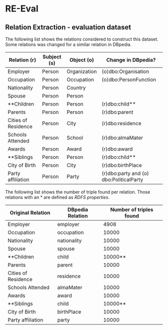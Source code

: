 # RE-Eval
## Relation Extraction - evaluation dataset 

The following list shows the relations considered to construct this dataset. Some relations was changed for a similar relation in DBpedia.

| **Relation (r)**         | **Subject (s)**       | **Object (o)**    | **Change in DBpedia?** |  
| -----------         | -------------       | ----------    | ----------------- |
| Employer            | Person              |	Organization  | (o)dbo:Organisation |
| Occupation          | Person              | Occupation    | (o)dbo:PersonFunction |
| Nationality         | Person              | Country       | |
| Spouse              | Person              |	Person        | |
| **Children            | Person              |	Person        | (r)dbo:child** |
| Parents             | Person              |	Person        | (r)dbo:parent | 
| Cities of Residence | Person              |	City          | (r)dbo:residence |    
| Schools Attended    | Person              |	School        | (r)dbo:almaMater |
| Awards              | Person              |	Award         | (r)dbo:award |
| **Siblings            | Person              |	Person        | (r)dbo:child** |    
| City of Birth       | Person              | City          | (r)dbo:birthPlace |  
| Party affiliation   | Person              | Party         | (r)dbo:party and (o) dbo:PoliticalParty |


The following list shows the number of triple found per relation. Those relations with an * are defined as *RDFS properties*. 

| **Original Relation**   | **DBpedia Relation**    | **Number of triples found** |
| ---------------------   | --------------------    | --------------------------- |
| Employer                | employer                | 4908 |
| Occupation              | occupation              | 10000 |
| Nationality             | nationality             | 10000 |
| Spouse                  | spouse                  | 10000 |
| **Children                | child                   | 10000**|
| Parents                 | parent                  | 10000 |
| Cities of Residence     | residence               | 10000 |
| Schools Attended        | almaMater               | 10000 |
| Awards                  | award                   | 10000 |
| **Siblings                | child                   | 10000** |
| City of Birth           | birthPlace              | 10000 |
| Party affiliation       | party                   | 10000 |
